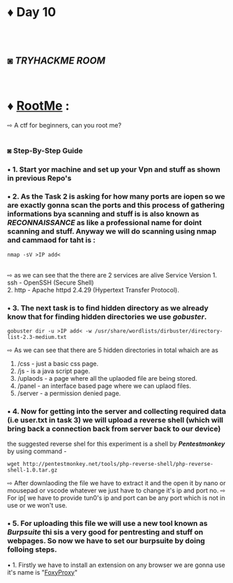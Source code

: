 # ♦ Day 10
</br>
</br>

## ◙ ***TRYHACKME ROOM***
 </br>
 
# ♦ [RootMe](https://tryhackme.com/r/room/rrootme) : 
   ⇨ A ctf for beginners, can you root me? 
   </br>
   </br>
### ◙ Step-By-Step Guide 



### • 1. Start yor machine and set up your Vpn and stuff as shown in previous Repo's

### • 2. As the Task 2 is asking for how many ports are iopen so we are exactly gonna scan the ports and this process of gathering informations bya scanning and stuff is is also known as ***RECONNAISSANCE*** as like a professional name for doint scanning and stuff. Anyway we will do scanning using nmap and cammaod for taht is :
    nmap -sV >IP add<
</br>
⇨ as we can see that the there are 2 services are alive 
     Service   Version 
  1.  ssh    - OpenSSH               (Secure Shell) </br>
  2.  http   - Apache httpd 2.4.29   (Hypertext Transfer Protocol).


### • 3. The next task is to find hidden directory as we already know that for finding hidden directories we use ***gobuster***.
    gobuster dir -u >IP add< -w /usr/share/wordlists/dirbuster/directory-list-2.3-medium.txt

⇨ As we can see that there are 5 hidden directories in total whaich are as
1. /css -  just a basic css page.
2. /js  -  is a java script page.
3. /uplaods  -  a page where all the uplaoded file are being stored.
4. /panel  -  an interface based page where we can uplaod files.
5. /server  -  a permission denied page.

### • 4. Now for getting into the server and collecting required data (i.e user.txt in task 3) we will upload a reverse shell (which will bring back a connection back from server back to our device)
the suggested reverse shel for this experiment is a shell by ***Pentestmonkey*** by using command -

    wget http://pentestmonkey.net/tools/php-reverse-shell/php-reverse-shell-1.0.tar.gz
⇨ After downlaoding the file we have to extract it and the open it by nano or mousepad or vscode whatever we just have to change it's ip and port no.
⇨ For ip[ we have to provide tun0's ip and port can be any port which is not in use or we won't use.
### • 5. For uploading this file we will use a new tool known as ***Burpsuite*** thi sis a very good for pentresting and stuff on webpages. So now we have to set our burpsuite by doing folloing steps.
  • 1. Firstly we have to install an extension on any browser we are gonna use it's name is "[FoxyProxy](https://addons.mozilla.org/en-US/firefox/addon/foxyproxy-standard/)"
